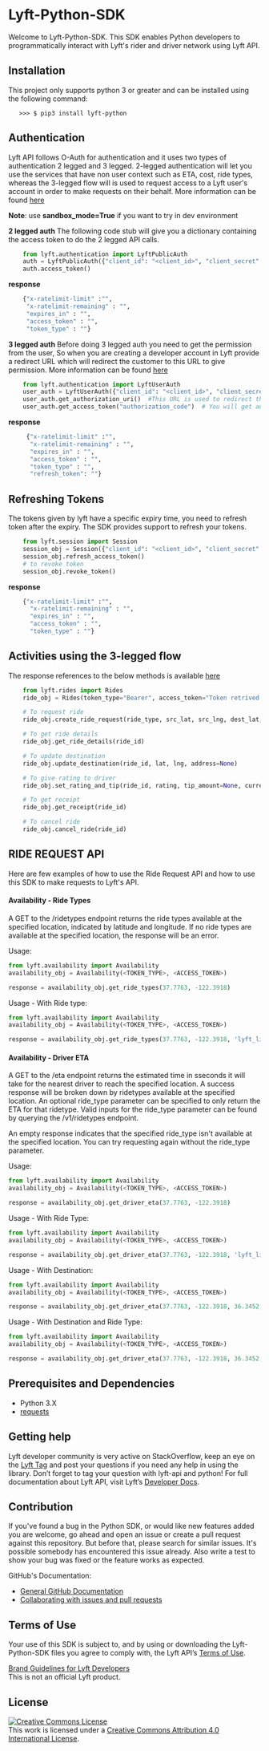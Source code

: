 # Lyft-Python-SDK

Welcome to Lyft-Python-SDK. This SDK enables Python developers to programmatically interact with Lyft's rider and driver network using Lyft API.

## Installation
This project only supports python 3 or greater and can be installed using the following command:

```
   >>> $ pip3 install lyft-python
```

## Authentication
Lyft API follows O-Auth for authentication and it uses two types of authentication 2 legged and 3 legged.
2-legged authentication will let you use the services that have non user context such as ETA, cost, ride types, whereas the 3-legged flow will is used to request access to a Lyft user's account in order to make requests on their behalf. More information can be found [here](https://developer.lyft.com/docs/authentication#section-access-tokens)

**Note**: use **sandbox_mode=True** if you want to try in dev environment

**2 legged auth**
The following code stub will give you a dictionary containing the access token to do the 2 legged API calls.
```python
    from lyft.authentication import LyftPublicAuth
    auth = LyftPublicAuth({"client_id": "<client_id>", "client_secret": "<client_secret>"}, sandbox_mode=True/False})
    auth.access_token()
```
**response**
```python
    {"x-ratelimit-limit" :"",
     "x-ratelimit-remaining" : "",
     "expires_in" : "",
     "access_token" : "",
     "token_type" : ""}
```
  **3 legged auth**
Before doing 3 legged auth you need to get the permission from the user, So when you are creating a developer account in Lyft provide a redirect URL which will redirect the customer to this URL to give permission. More information can be found [here](https://developer.lyft.com/docs/authentication#section-3-legged-flow-for-accessing-user-specific-endpoints)
```python
    from lyft.authentication import LyftUserAuth
    user_auth = LyftUserAuth({"client_id": "<client_id>", "client_secret": "<client_secret>"}, [<list of scopes>], state, sandbox_mode=True/False})
    user_auth.get_authorization_uri()  #This URL is used to redirect the user
    user_auth.get_access_token("authorization_code")  # You will get authorization code once the user accepts
```
**response**
```python
     {"x-ratelimit-limit" :"",
      "x-ratelimit-remaining" : "",
      "expires_in" : "",
      "access_token" : "",
      "token_type" : "",
      "refresh_token": ""}
```

## Refreshing Tokens
The tokens given by lyft have a specific expiry time, you need to refresh token after the expiry. The SDK provides support to refresh your tokens.
```python
    from lyft.session import Session
    session_obj = Session({"client_id": "<client_id>", "client_secret": "<client_secret>"}, refresh_token, sandbox_mode=True/False}
    session_obj.refresh_access_token()
	# to revoke token
	session_obj.revoke_token()
```

**response**
```python
    {"x-ratelimit-limit" :"",
      "x-ratelimit-remaining" : "",
      "expires_in" : "",
      "access_token" : "",
      "token_type" : ""}
```

## Activities using the 3-legged flow
The response references to the below methods is available [here](https://developer.lyft.com/v1/reference)
```python
    from lyft.rides import Rides
    ride_obj = Rides(token_type="Bearer", access_token="Token retrived after user approves")

    # To request ride
    ride_obj.create_ride_request(ride_type, src_lat, src_lng, dest_lat, dest_lng, src_address=None, dest_address=None)

	# To get ride details
	ride_obj.get_ride_details(ride_id)

	# To update destination
	ride_obj.update_destination(ride_id, lat, lng, address=None)

	# To give rating to driver
	ride_obj.set_rating_and_tip(ride_id, rating, tip_amount=None, currency="USD")

	# To get receipt
	ride_obj.get_receipt(ride_id)

	# To cancel ride
	ride_obj.cancel_ride(ride_id)
```

## RIDE REQUEST API
Here are few examples of how to use the Ride Request API and how to use this SDK to make requests to Lyft's API.
#### Availability - Ride Types
A GET to the /ridetypes endpoint returns the ride types available at the specified location, indicated by latitude and longitude. If no ride types are available at the specified location, the response will be an error.

Usage:
```python
from lyft.availability import Availability
availability_obj = Availability(<TOKEN_TYPE>, <ACCESS_TOKEN>)

response = availability_obj.get_ride_types(37.7763, -122.3918)
```

Usage - With Ride type:
```python
from lyft.availability import Availability
availability_obj = Availability(<TOKEN_TYPE>, <ACCESS_TOKEN>)

response = availability_obj.get_ride_types(37.7763, -122.3918, 'lyft_line')
```

#### Availability - Driver ETA
A GET to the /eta endpoint returns the estimated time in sseconds it will take for the nearest driver to reach the specified location. A success response will be broken down by ridetypes available at the specified location. An optional ride_type parameter can be specified to only return the ETA for that ridetype. Valid inputs for the ride_type parameter can be found by querying the /v1/ridetypes endpoint.

An empty response indicates that the specified ride_type isn't available at the specified location. You can try requesting again without the ride_type parameter.

Usage:
```python
from lyft.availability import Availability
availability_obj = Availability(<TOKEN_TYPE>, <ACCESS_TOKEN>)

response = availability_obj.get_driver_eta(37.7763, -122.3918)
```

Usage - With Ride Type:
```python
from lyft.availability import Availability
availability_obj = Availability(<TOKEN_TYPE>, <ACCESS_TOKEN>)

response = availability_obj.get_driver_eta(37.7763, -122.3918, 'lyft_line')
```

Usage - With Destination:
```python
from lyft.availability import Availability
availability_obj = Availability(<TOKEN_TYPE>, <ACCESS_TOKEN>)

response = availability_obj.get_driver_eta(37.7763, -122.3918, 36.3452, -121.3435)
```

Usage - With Destination and Ride Type:
```python
from lyft.availability import Availability
availability_obj = Availability(<TOKEN_TYPE>, <ACCESS_TOKEN>)

response = availability_obj.get_driver_eta(37.7763, -122.3918, 36.3452, -121.3435, 'lyft_line')
```


## Prerequisites and Dependencies
- Python 3.X
- [requests](http://docs.python-requests.org/en/latest/)

## Getting help
Lyft developer community is very active on StackOverflow, keep an eye on the [Lyft Tag](https://stackoverflow.com/questions/tagged/lyft-api) and post your questions if you need any help in using the library. Don’t forget to tag your question with lyft-api and python!
For full documentation about Lyft API, visit Lyft’s [Developer Docs](https://developer.lyft.com/docs).

## Contribution
If you've found a bug in the Python SDK, or would like new features added you are welcome, go ahead and open an issue or create a pull request against this repository. But before that, please search for similar issues. It's possible somebody has encountered this issue already. Also write a test to show your bug was fixed or the feature works as expected.

GitHub's Documentation:
- [General GitHub Documentation](https://help.github.com/)
- [Collaborating with issues and pull requests](https://help.github.com/categories/collaborating-with-issues-and-pull-requests/)

## Terms of Use
Your use of this SDK is subject to, and by using or downloading the Lyft-Python-SDK files you agree to comply with, the Lyft API’s [Terms of Use](https://developer.lyft.com/docs/lyft-developer-platform-terms-of-use).

[Brand Guidelines for Lyft Developers](https://developer.lyft.com/docs/brand-guidelines)
<br/>
This is not an official Lyft product.

## License
<a rel="license" href="http://creativecommons.org/licenses/by/4.0/"><img alt="Creative Commons License" style="border-width:0" src="https://i.creativecommons.org/l/by/4.0/88x31.png" /></a><br />This work is licensed under a <a rel="license" href="http://creativecommons.org/licenses/by/4.0/">Creative Commons Attribution 4.0 International License</a>.
